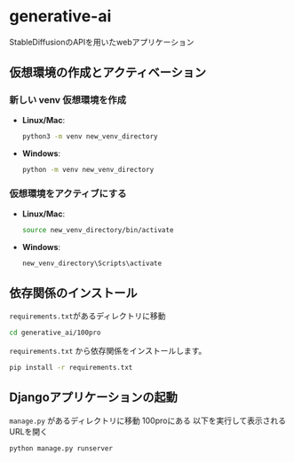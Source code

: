 # generative-ai
StableDiffusionのAPIを用いたwebアプリケーション

## 仮想環境の作成とアクティベーション

### 新しい venv 仮想環境を作成

- **Linux/Mac**:
    ```bash
    python3 -m venv new_venv_directory
    ```

- **Windows**:
    ```bash
    python -m venv new_venv_directory
    ```

### 仮想環境をアクティブにする

- **Linux/Mac**:
    ```bash
    source new_venv_directory/bin/activate
    ```

- **Windows**:
    ```bash
    new_venv_directory\Scripts\activate
    ```


## 依存関係のインストール

`requirements.txt`があるディレクトリに移動
 ```bash
 cd generative_ai/100pro
 ```


`requirements.txt` から依存関係をインストールします。

```bash
pip install -r requirements.txt
```

## Djangoアプリケーションの起動
`manage.py` があるディレクトリに移動 100proにある
以下を実行して表示されるURLを開く
```bash
python manage.py runserver
```
